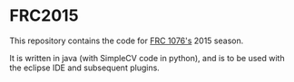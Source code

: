 FRC2015
=======
This repository contains the code for [FRC 1076's](www.pihisamurai.org) 2015 season.

It is written in java (with SimpleCV code in python), and is to be used with the eclipse IDE and subsequent plugins.


 
